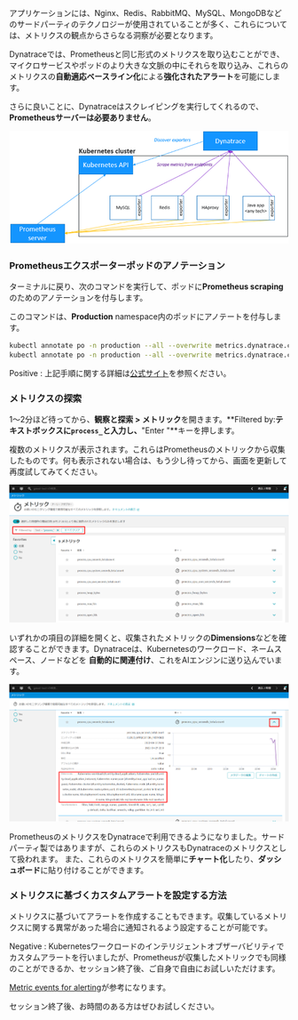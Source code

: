 <!-- Code for k8s Prometheus-->

アプリケーションには、Nginx、Redis、RabbitMQ、MySQL、MongoDBなどのサードパーティのテクノロジーが使用されていることが多く、これらについては、メトリクスの観点からさらなる洞察が必要となります。

Dynatraceでは、Prometheusと同じ形式のメトリクスを取り込むことができ、マイクロサービスやポッドのより大きな文脈の中にそれらを取り込み、これらのメトリクスの**自動適応ベースライン化**による**強化されたアラート**を可能にします。

さらに良いことに、Dynatraceはスクレイピングを実行してくれるので、**Prometheusサーバーは必要ありません**。

![Prometheus scraping](../assets/k8s/prometheus-scrap.png)

### Prometheusエクスポーターポッドのアノテーション

ターミナルに戻り、次のコマンドを実行して、ポッドに**Prometheus scraping**のためのアノテーションを付与します。

このコマンドは、**Production** namespace内のポッドにアノテートを付与します。

```bash
kubectl annotate po -n production --all --overwrite metrics.dynatrace.com/scrape=true
kubectl annotate po -n production --all --overwrite metrics.dynatrace.com/port=8080
```

Positive
: 上記手順に関する詳細は[公式サイト](https://www.dynatrace.com/support/help/shortlink/monitor-prometheus-metrics)を参照ください。

### メトリクスの探索

1～2分ほど待ってから、**観察と探索 > メトリック**を開きます。**Filtered by:**テキストボックスに`process_`と入力し、**"Enter "**キーを押します。

複数のメトリクスが表示されます。これらはPrometheusのメトリックから収集したものです。何も表示されない場合は、もう少し待ってから、画面を更新して再度試してみてください。

![Metrics browser](../assets/k8s/prometheus-metrics1.png)

いずれかの項目の詳細を開くと、収集されたメトリックの**Dimensions**などを確認することができます。Dynatraceは、Kubernetesのワークロード、ネームスペース、ノードなどを **自動的に関連付け**、これをAIエンジンに送り込んでいます。

![Metrics browser](../assets/k8s/prometheus-metrics2.png)

PrometheusのメトリクスをDynatraceで利用できるようになりました。サードパーティ製ではありますが、これらのメトリクスもDynatraceのメトリクスとして扱われます。
また、これらのメトリクスを簡単に**チャート化**したり、**ダッシュボード**に貼り付けることができます。

### メトリクスに基づくカスタムアラートを設定する方法

メトリクスに基づいてアラートを作成することもできます。収集しているメトリクスに関する異常があった場合に通知されるよう設定することが可能です。

Negative
: Kubernetesワークロードのインテリジェントオブザーバビリティでカスタムアラートを行いましたが、Prometheusが収集したメトリックでも同様のことができるか、セッション終了後、ご自身で自由にお試しいただけます。

[Metric events for alerting](https://www.dynatrace.com/support/help/shortlink/metric-events-for-alerting)が参考になります。

セッション終了後、お時間のある方はぜひお試しください。
